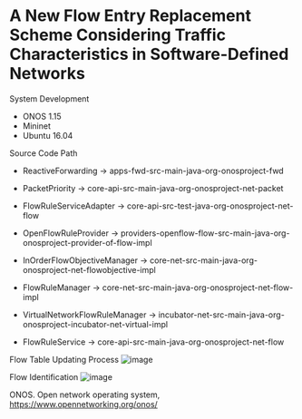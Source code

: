 # A New Flow Entry Replacement Scheme Considering Traffic Characteristics in Software-Defined Networks

System Development
- ONOS 1.15
- Mininet
- Ubuntu 16.04

Source Code Path

- ReactiveForwarding -> apps-fwd-src-main-java-org-onosproject-fwd

- PacketPriority -> core-api-src-main-java-org-onosproject-net-packet

- FlowRuleServiceAdapter -> core-api-src-test-java-org-onosproject-net-flow

- OpenFlowRuleProvider -> providers-openflow-flow-src-main-java-org-onosproject-provider-of-flow-impl

- InOrderFlowObjectiveManager -> core-net-src-main-java-org-onosproject-net-flowobjective-impl

- FlowRuleManager -> core-net-src-main-java-org-onosproject-net-flow-impl

- VirtualNetworkFlowRuleManager -> incubator-net-src-main-java-org-onosproject-incubator-net-virtual-impl

- FlowRuleService -> core-api-src-main-java-org-onosproject-net-flow


Flow Table Updating Process
![image](https://user-images.githubusercontent.com/47132603/93410492-0773b480-f8d4-11ea-9aaf-226c690288cc.png)


Flow Identification
![image](https://user-images.githubusercontent.com/47132603/93410597-368a2600-f8d4-11ea-96ff-5ce7bcd4efbe.png)

ONOS. Open network operating system, https://www.opennetworking.org/onos/

